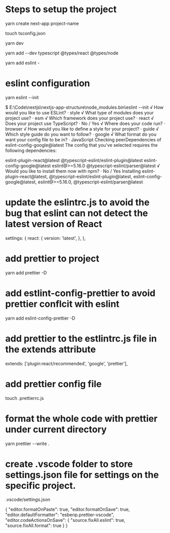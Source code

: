 # Steps to setup the project

yarn create next-app project-name

touch tsconfig.json

yarn dev

yarn add --dev typescript @types/react @types/node

yarn add eslint -

# eslint configuration

yarn eslint --init

$ E:\Code\nextjs\nextjs-app-structure\node_modules\.bin\eslint --init
√ How would you like to use ESLint? · style
√ What type of modules does your project use? · esm
√ Which framework does your project use? · react
√ Does your project use TypeScript? · No / Yes
√ Where does your code run? · browser
√ How would you like to define a style for your project? · guide
√ Which style guide do you want to follow? · google
√ What format do you want your config file to be in? · JavaScript
Checking peerDependencies of eslint-config-google@latest
The config that you've selected requires the following dependencies:

eslint-plugin-react@latest @typescript-eslint/eslint-plugin@latest eslint-config-google@latest eslint@>=5.16.0 @typescript-eslint/parser@latest
√ Would you like to install them now with npm? · No / Yes
Installing eslint-plugin-react@latest, @typescript-eslint/eslint-plugin@latest, eslint-config-google@latest, eslint@>=5.16.0, @typescript-eslint/parser@latest

# update the eslintrc.js to avoid the bug that eslint can not detect the latest version of React

settings: {
react: {
version: 'latest',
},
},

# add prettier to project

yarn add prettier -D

# add estlint-config-prettier to avoid prettier conflcit with eslint

yarn add eslint-config-prettier -D

# add prettier to the estlintrc.js file in the extends attribute

extends: ['plugin:react/recommended', 'google', 'prettier'],

# add prettier config file

touch .prettierrc.js

# format the whole code with prettier under current directory

yarn prettier --write .

# create .vscode folder to store settings.json file for settings on the specific project.

.vscode/settings.json

{
"editor.formatOnPaste": true,
"editor.formatOnSave": true,
"editor.defaultFormatter": "esbenp.prettier-vscode",
"editor.codeActionsOnSave": {
"source.fixAll.eslint": true,
"source.fixAll.format": true
}
}

#
